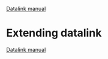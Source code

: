 [Datalink manual](README.md)

Extending datalink
==================


[Datalink manual](README.md)


